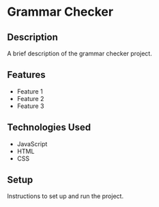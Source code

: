 # Grammar Checker

## Description

A brief description of the grammar checker project.

## Features

- Feature 1
- Feature 2
- Feature 3

## Technologies Used

- JavaScript
- HTML
- CSS

## Setup

Instructions to set up and run the project.
